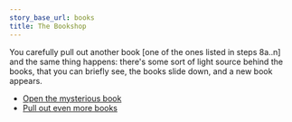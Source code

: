 ```yaml
---
story_base_url: books
title: The Bookshop
---
```


You carefully pull out another book [one of the ones listed in steps 8a..n] and the same thing happens: there's some sort of light source behind the books, that you can briefly see, the books slide down, and a new book appears.

* [Open the mysterious book](11)
* [Pull out even more books](12)